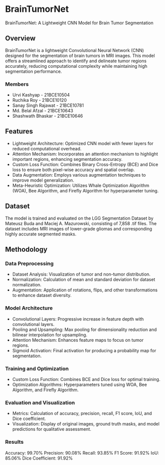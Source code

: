 # BrainTumorNet
BrainTumorNet: A Lightweight CNN Model for Brain Tumor Segmentation
## Overview
BrainTumorNet is a lightweight Convolutional Neural Network (CNN) designed for the segmentation of brain tumors in MRI images. This model offers a streamlined approach to identify and delineate tumor regions accurately, reducing computational complexity while maintaining high segmentation performance.

### Members
- Urvi Kashyap‬ - 21BCE10504‬‭
- Ruchika Roy‬ - 21BCE10120‬‭ 
- Sanay Singh Rajawat‬ - 21BCE10781‬‭
- ‬‭Md. Belal Afzal‬ - 21BCE10643
- ‬‭Shashwath Bhaskar - 21BCE10646

## Features
- Lightweight Architecture: Optimized CNN model with fewer layers for reduced computational overhead.
- Attention Mechanism: Incorporates an attention mechanism to highlight important regions, enhancing segmentation accuracy.
- Custom Loss Function: Combines Binary Cross-Entropy (BCE) and Dice loss to ensure both pixel-wise accuracy and spatial overlap.
- Data Augmentation: Employs various augmentation techniques to improve model generalization.
- Meta-Heuristic Optimization: Utilizes Whale Optimization Algorithm (WOA), Bee Algorithm, and Firefly Algorithm for hyperparameter tuning.
## Dataset
The model is trained and evaluated on the LGG Segmentation Dataset by Mateusz Buda and Maciej A. Mazurowski, consisting of 7,858 .tif files. The dataset includes MRI images of lower-grade gliomas and corresponding highly accurate segmented masks.

## Methodology
### Data Preprocessing
- Dataset Analysis: Visualization of tumor and non-tumor distribution.
- Normalization: Calculation of mean and standard deviation for dataset normalization.
- Augmentation: Application of rotations, flips, and other transformations to enhance dataset diversity.
### Model Architecture
- Convolutional Layers: Progressive increase in feature depth with convolutional layers.
- Pooling and Upsampling: Max pooling for dimensionality reduction and bilinear interpolation for upsampling.
- Attention Mechanism: Enhances feature maps to focus on tumor regions.
- Sigmoid Activation: Final activation for producing a probability map for segmentation.
### Training and Optimization
- Custom Loss Function: Combines BCE and Dice loss for optimal training.
- Optimization Algorithms: Hyperparameters tuned using WOA, Bee Algorithm, and Firefly Algorithm.
### Evaluation and Visualization
- Metrics: Calculation of accuracy, precision, recall, F1 score, IoU, and Dice coefficient.
- Visualization: Display of original images, ground truth masks, and model predictions for qualitative assessment.
### Results
Accuracy: 99.70%
Precision: 90.08%
Recall: 93.85%
F1 Score: 91.92%
IoU: 85.06%
Dice Coefficient: 91.92%
